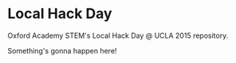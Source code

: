 # Local Hack Day

Oxford Academy STEM's Local Hack Day @ UCLA 2015 repository.

Something's gonna happen here!
